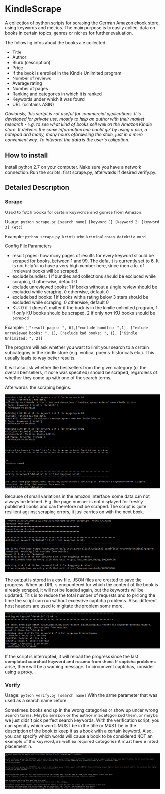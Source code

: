 # KindleScrape
A collection of python scripts for scraping the German Amazon ebook store, using keywords and metrics. The main purpose is to easily collect data on books in certain topics, genres or niches for further evaluation. 

The following infos about the books are collected:
* Title
* Author 
* Blurb (description) 
* Price 
* If the book is enrolled in the Kindle Unlimited program 
* Number of reviews 
* Average rating 
* Number of pages 
* Ranking and categories in which it is ranked 
* Keywords under which it was found 
* URL (contains ASIN)

*Obviously, this script is not useful for commercial applications. It is developed for private use, mostly to help an author with their market research - e.g. to see what kind of books sell well on the Amazon Kindle store. It delivers the same information one could get by using a pen, a notepad and many, many hours ofbrowsing the store, just in a more convenient way. To interpret the data is the user's obligation.*

## How to install

Install python 2.7 on your computer. Make sure you have a network connection. Run the scripts: first scrape.py, afterwards if desired verify.py.


## Detailed Description

### Scrape

Used to fetch books for certain keywords and genres from Amazon.

Usage: `python scrape.py [search name] [keyword 1] [keyword 2] [keyword 3] (etc)`

Example: `python scrape.py krimisuche kriminalroman detektiv mord`

Config File Parameters
* result pages: how many pages of results for every keyword should be scraped for books, between 1 and 99. The default is currently set to 6. It is not helpful to have a very high number here, since then a lot of irrelevant books will be scraped.
* exclude bundles: 1 if bundles and collections should be excluded while scraping, 0 otherwise, default 0
* exclude unreviewed books: 1 if books without a single review should be excluded while scraping, 0 otherwise, default 0
* exclude bad books: 1 if books with a rating below 3 stars should be excluded while scraping, 0 otherwise, default 0
* KU: 0 if it doesn't matter if the book is in the kindle unlimited program, 1 if *only* KU books should be scraped, 2 if only *non*-KU books should be scraped

Example: `[["result pages: ", 6],["exclude bundles: ",1], ["exlude unreviewed books: ", 1], ["exlude bad books: ", 1], ["Kindle Unlimited: ", 2]]`


The program will ask whether you want to limit your search to a certain subcategory in the kindle store (e.g. erotica, poems, historicals etc.). This usually leads to way better results.

It will also ask whether the bestsellers from the given category (or the overall bestsellers, if none was specified) should be scraped, regardless of whether they come up with one of the search terms.

Afterwards, the scraping begins.

![example 1](https://github.com/LauraWartschinski/KindleScrape/blob/master/example.png)

Because of small variations in the amazon interface, some data can not always be fetched. E.g. the page number is not displayed for freshly published books and can therefore not be scraped. The script is quite resilient against scraping errors, it just carries on with the next book.


![example 2](https://github.com/LauraWartschinski/KindleScrape/blob/master/example2.png)

The output is stored in a csv file. JSON files are created to save the progress. When an URL is encountered for which the content of the book is already scraped, it will not be loaded again, but the keywords will be updated. This is to reduce the total number of requests and to prolong the time the script can run without excessive captcha problems. Also, different host headers are used to migitate the problem some more.


![example 3](https://github.com/LauraWartschinski/KindleScrape/blob/master/example3.png)

If the script is interrupted, it will reload the progress since the last completed searched keyword and resume from there. If captcha problems arise, there will be a warning message. To circumvent captchas, consider using a proxy.



### Verify

Usage: `python verify.py [search name]`
With the same parameter that was used as a search name before.

Sometimes, books end up in the wrong categories or show up under wrong search terms. Maybe amazon or the author miscategorized them, or maybe we just didn't pick perfect search keywords. With the verification script, you can specifiy which words MUST be in the title or MUST be in the description of the book to keep it as a book with a certain keyword. Also, you can specify which words will cause a book to be considered NOT an example of the keyword, as well as required categories it must have a rated placement in.


![example 4](https://github.com/LauraWartschinski/KindleScrape/blob/master/example4.png)
